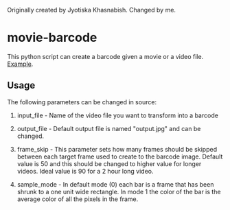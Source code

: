 Originally created by Jyotiska Khasnabish. Changed by me.

# movie-barcode

This python script can create a barcode given a movie or a video file. [Example](http://i.imgur.com/Xjhqn3s.jpg).

## Usage


The following parameters can be changed in source:

1. input_file - Name of the video file you want to transform into a barcode

2. output_file - Default output file is named "output.jpg" and can be changed. 

3. frame_skip - This parameter sets how many frames should be skipped between each target frame used to create to the barcode image. Default value is 50 and this should be changed to higher value for longer videos. Ideal value is 90 for a 2 hour long video.

4. sample_mode - In default mode (0) each bar is a frame that has been shrunk to a one unit wide rectangle. In mode 1 the color of the bar is the average color of all the pixels in the frame.  
